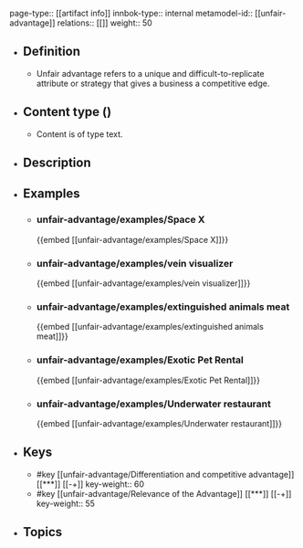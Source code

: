 page-type:: [[artifact info]]
innbok-type:: internal
metamodel-id:: [[unfair-advantage]]
relations:: [[]]
weight:: 50

- ## Definition
  - Unfair advantage refers to a unique and difficult-to-replicate attribute or strategy that gives a business a competitive edge.
- ## Content type ()
  - Content is of type text.
  
- ## Description
- ## Examples
  - ### unfair-advantage/examples/Space X
    {{embed [[unfair-advantage/examples/Space X]]}}
  - ### unfair-advantage/examples/vein visualizer
    {{embed [[unfair-advantage/examples/vein visualizer]]}}
  - ### unfair-advantage/examples/extinguished animals meat
    {{embed [[unfair-advantage/examples/extinguished animals meat]]}}
  - ### unfair-advantage/examples/Exotic Pet Rental
    {{embed [[unfair-advantage/examples/Exotic Pet Rental]]}}
  - ### unfair-advantage/examples/Underwater restaurant
    {{embed [[unfair-advantage/examples/Underwater restaurant]]}}
  
- ## Keys
  - #key [[unfair-advantage/Differentiation and competitive advantage]] [[***]] [[-+]]
    key-weight:: 60
  - #key [[unfair-advantage/Relevance of the Advantage]] [[***]] [[-+]]
    key-weight:: 55
- ## Topics
  

